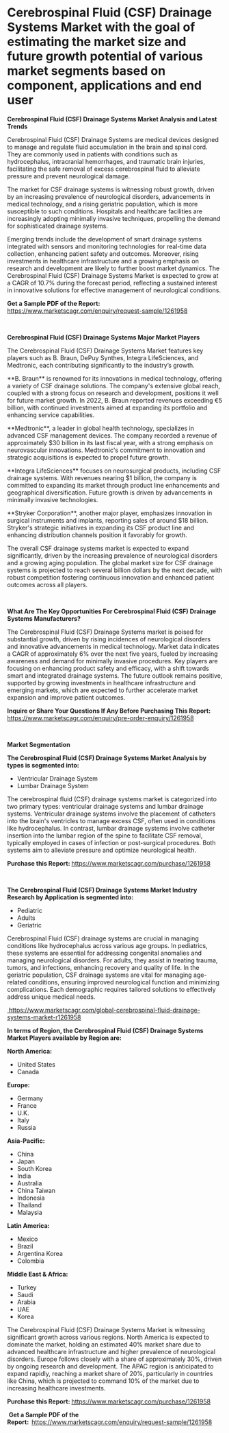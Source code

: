 <p><h1>Cerebrospinal Fluid (CSF) Drainage Systems Market with the goal of estimating the market size and future growth potential of various market segments based on component, applications and end user</h1></p><p><strong>Cerebrospinal Fluid (CSF) Drainage Systems Market Analysis and Latest Trends</strong></p>
<p><p>Cerebrospinal Fluid (CSF) Drainage Systems are medical devices designed to manage and regulate fluid accumulation in the brain and spinal cord. They are commonly used in patients with conditions such as hydrocephalus, intracranial hemorrhages, and traumatic brain injuries, facilitating the safe removal of excess cerebrospinal fluid to alleviate pressure and prevent neurological damage.</p><p>The market for CSF drainage systems is witnessing robust growth, driven by an increasing prevalence of neurological disorders, advancements in medical technology, and a rising geriatric population, which is more susceptible to such conditions. Hospitals and healthcare facilities are increasingly adopting minimally invasive techniques, propelling the demand for sophisticated drainage systems. </p><p>Emerging trends include the development of smart drainage systems integrated with sensors and monitoring technologies for real-time data collection, enhancing patient safety and outcomes. Moreover, rising investments in healthcare infrastructure and a growing emphasis on research and development are likely to further boost market dynamics. The Cerebrospinal Fluid (CSF) Drainage Systems Market is expected to grow at a CAGR of 10.7% during the forecast period, reflecting a sustained interest in innovative solutions for effective management of neurological conditions.</p></p>
<p><strong>Get a Sample PDF of the Report:&nbsp;</strong> <a href="https://www.marketscagr.com/enquiry/request-sample/1261958?utm_campaign=3224&utm_medium=2&utm_source=Github&utm_content=ia&utm_term=14042025&utm_id=cerebrospinal-fluid-csf-drainage-systems">https://www.marketscagr.com/enquiry/request-sample/1261958</a></p>
<p>&nbsp;</p>
<p><strong>Cerebrospinal Fluid (CSF) Drainage Systems Major Market Players</strong></p>
<p><p>The Cerebrospinal Fluid (CSF) Drainage Systems Market features key players such as B. Braun, DePuy Synthes, Integra LifeSciences, and Medtronic, each contributing significantly to the industry’s growth.</p><p>**B. Braun** is renowned for its innovations in medical technology, offering a variety of CSF drainage solutions. The company's extensive global reach, coupled with a strong focus on research and development, positions it well for future market growth. In 2022, B. Braun reported revenues exceeding €5 billion, with continued investments aimed at expanding its portfolio and enhancing service capabilities.</p><p>**Medtronic**, a leader in global health technology, specializes in advanced CSF management devices. The company recorded a revenue of approximately $30 billion in its last fiscal year, with a strong emphasis on neurovascular innovations. Medtronic's commitment to innovation and strategic acquisitions is expected to propel future growth.</p><p>**Integra LifeSciences** focuses on neurosurgical products, including CSF drainage systems. With revenues nearing $1 billion, the company is committed to expanding its market through product line enhancements and geographical diversification. Future growth is driven by advancements in minimally invasive technologies.</p><p>**Stryker Corporation**, another major player, emphasizes innovation in surgical instruments and implants, reporting sales of around $18 billion. Stryker's strategic initiatives in expanding its CSF product line and enhancing distribution channels position it favorably for growth.</p><p>The overall CSF drainage systems market is expected to expand significantly, driven by the increasing prevalence of neurological disorders and a growing aging population. The global market size for CSF drainage systems is projected to reach several billion dollars by the next decade, with robust competition fostering continuous innovation and enhanced patient outcomes across all players.</p></p>
<p>&nbsp;</p>
<p><strong>What Are The Key Opportunities For Cerebrospinal Fluid (CSF) Drainage Systems Manufacturers?</strong></p>
<p><p>The Cerebrospinal Fluid (CSF) Drainage Systems market is poised for substantial growth, driven by rising incidences of neurological disorders and innovative advancements in medical technology. Market data indicates a CAGR of approximately 6% over the next five years, fueled by increasing awareness and demand for minimally invasive procedures. Key players are focusing on enhancing product safety and efficacy, with a shift towards smart and integrated drainage systems. The future outlook remains positive, supported by growing investments in healthcare infrastructure and emerging markets, which are expected to further accelerate market expansion and improve patient outcomes.</p></p>
<p><strong>Inquire or Share Your Questions If Any Before Purchasing This Report:</strong> <a href="https://www.marketscagr.com/enquiry/pre-order-enquiry/1261958?utm_campaign=3224&utm_medium=2&utm_source=Github&utm_content=ia&utm_term=14042025&utm_id=cerebrospinal-fluid-csf-drainage-systems">https://www.marketscagr.com/enquiry/pre-order-enquiry/1261958</a></p>
<p>&nbsp;</p>
<p><strong>Market Segmentation</strong></p>
<p><strong>The Cerebrospinal Fluid (CSF) Drainage Systems Market Analysis by types is segmented into:</strong></p>
<p><ul><li>Ventricular Drainage System</li><li>Lumbar Drainage System</li></ul></p>
<p><p>The cerebrospinal fluid (CSF) drainage systems market is categorized into two primary types: ventricular drainage systems and lumbar drainage systems. Ventricular drainage systems involve the placement of catheters into the brain's ventricles to manage excess CSF, often used in conditions like hydrocephalus. In contrast, lumbar drainage systems involve catheter insertion into the lumbar region of the spine to facilitate CSF removal, typically employed in cases of infection or post-surgical procedures. Both systems aim to alleviate pressure and optimize neurological health.</p></p>
<p><strong>Purchase this Report:&nbsp;</strong><a href="https://www.marketscagr.com/purchase/1261958?utm_campaign=3224&utm_medium=2&utm_source=Github&utm_content=ia&utm_term=14042025&utm_id=cerebrospinal-fluid-csf-drainage-systems">https://www.marketscagr.com/purchase/1261958</a></p>
<p>&nbsp;</p>
<p><strong>The Cerebrospinal Fluid (CSF) Drainage Systems Market Industry Research by Application is segmented into:</strong></p>
<p><ul><li>Pediatric</li><li>Adults</li><li>Geriatric</li></ul></p>
<p><p>Cerebrospinal Fluid (CSF) drainage systems are crucial in managing conditions like hydrocephalus across various age groups. In pediatrics, these systems are essential for addressing congenital anomalies and managing neurological disorders. For adults, they assist in treating trauma, tumors, and infections, enhancing recovery and quality of life. In the geriatric population, CSF drainage systems are vital for managing age-related conditions, ensuring improved neurological function and minimizing complications. Each demographic requires tailored solutions to effectively address unique medical needs.</p></p>
<p><a href="https://www.marketscagr.com/global-cerebrospinal-fluid-drainage-systems-market-r1261958?utm_campaign=3224&utm_medium=2&utm_source=Github&utm_content=ia&utm_term=14042025&utm_id=cerebrospinal-fluid-csf-drainage-systems">&nbsp;https://www.marketscagr.com/global-cerebrospinal-fluid-drainage-systems-market-r1261958</a></p>
<p><strong>In terms of Region, the Cerebrospinal Fluid (CSF) Drainage Systems Market Players available by Region are:</strong></p>
<p>
    <p> <strong> North America: </strong>
        <ul>
            <li>United States</li>
            <li>Canada</li>
        </ul>
        </p> 
    <p> <strong> Europe: </strong>
        <ul>
            <li>Germany</li>
            <li>France</li>
            <li>U.K.</li>
            <li>Italy</li>
            <li>Russia</li>
        </ul>
        </p> 
    <p> <strong> Asia-Pacific: </strong>
        <ul>
            <li>China</li>
            <li>Japan</li>
            <li>South Korea</li>
            <li>India</li>
            <li>Australia</li>
            <li>China Taiwan</li>
            <li>Indonesia</li>
            <li>Thailand</li>
            <li>Malaysia</li>
        </ul>
        </p> 
    <p> <strong> Latin America: </strong>
        <ul>
            <li>Mexico</li>
            <li>Brazil</li>
            <li>Argentina Korea</li>
            <li>Colombia</li>
        </ul>
        </p> 
    <p> <strong> Middle East & Africa: </strong>
        <ul>
            <li>Turkey</li>
            <li>Saudi</li>
            <li>Arabia</li>
            <li>UAE</li>
            <li>Korea</li>
        </ul>
    </p>
    </p>
<p><p>The Cerebrospinal Fluid (CSF) Drainage Systems Market is witnessing significant growth across various regions. North America is expected to dominate the market, holding an estimated 40% market share due to advanced healthcare infrastructure and higher prevalence of neurological disorders. Europe follows closely with a share of approximately 30%, driven by ongoing research and development. The APAC region is anticipated to expand rapidly, reaching a market share of 20%, particularly in countries like China, which is projected to command 10% of the market due to increasing healthcare investments.</p></p>
<p><strong>Purchase this Report: </strong><a href="https://www.marketscagr.com/purchase/1261958?utm_campaign=3224&utm_medium=2&utm_source=Github&utm_content=ia&utm_term=14042025&utm_id=cerebrospinal-fluid-csf-drainage-systems">https://www.marketscagr.com/purchase/1261958</a></p>
<p>&nbsp;<strong>Get a Sample PDF of the Report:&nbsp;&nbsp;</strong><a href="https://www.marketscagr.com/enquiry/request-sample/1261958?utm_campaign=3224&utm_medium=2&utm_source=Github&utm_content=ia&utm_term=14042025&utm_id=cerebrospinal-fluid-csf-drainage-systems">https://www.marketscagr.com/enquiry/request-sample/1261958</a></p>
<p><strong></strong></p>
<p><p></p><p></p><p></p></p>
